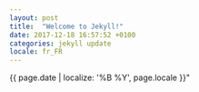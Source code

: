 ```yaml
---
layout: post
title:  "Welcome to Jekyll!"
date: 2017-12-18 16:57:52 +0100
categories: jekyll update
locale: fr_FR
---
```


{{ page.date | localize: '%B %Y', page.locale }}"